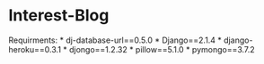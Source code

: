 # Interest-Blog
Requirments:
      * dj-database-url==0.5.0
      * Django==2.1.4
      * django-heroku==0.3.1
      * djongo==1.2.32
      * pillow==5.1.0
      * pymongo==3.7.2
